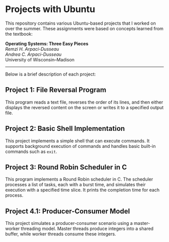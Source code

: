 # Projects with Ubuntu

This repository contains various Ubuntu-based projects that I worked on over the summer. These assignments were based on concepts learned from the textbook:

**Operating Systems: Three Easy Pieces**  
*Remzi H. Arpaci-Dusseau*  
*Andrea C. Arpaci-Dusseau*  
University of Wisconsin–Madison

---
Below is a brief description of each project:

## Project 1: File Reversal Program

This program reads a text file, reverses the order of its lines, and then either displays the reversed content on the screen or writes it to a specified output file.

## Project 2: Basic Shell Implementation

This project implements a simple shell that can execute commands. It supports background execution of commands and handles basic built-in commands such as `exit`.

## Project 3: Round Robin Scheduler in C

This program implements a Round Robin scheduler in C. The scheduler processes a list of tasks, each with a burst time, and simulates their execution with a specified time slice. It prints the completion time for each process.

## Project 4.1: Producer-Consumer Model

This project simulates a producer-consumer scenario using a master-worker threading model. Master threads produce integers into a shared buffer, while worker threads consume these integers.

